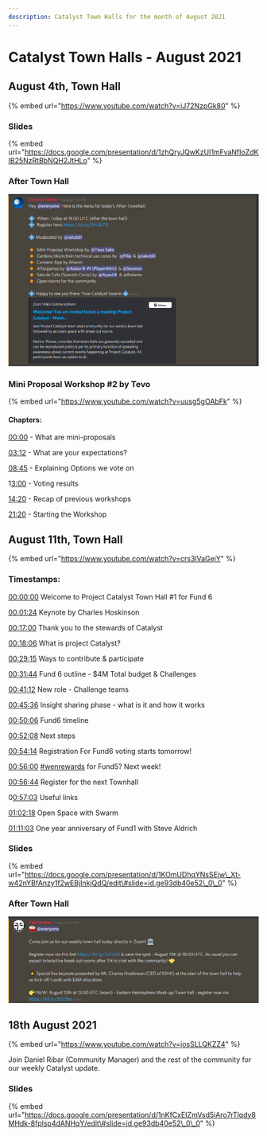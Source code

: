 ```yaml
---
description: Catalyst Town Halls for the month of August 2021
---
```


# Catalyst Town Halls - August 2021

## August 4th, Town Hall

{% embed url="https://www.youtube.com/watch?v=iJ72NzpGk80" %}

### Slides

{% embed url="https://docs.google.com/presentation/d/1zhQryJQwKzUI1mFvaNfIoZdKIB25NzRtBbNQH2JtHLo" %}

### After Town Hall

![After Town Hall Discord Announcement](../.gitbook/assets/2021-08-04-1-.png)

### Mini Proposal Workshop \#2 by Tevo

{% embed url="https://www.youtube.com/watch?v=uusg5gOAbFk" %}

####  Chapters:

[00:00](https://www.youtube.com/watch?v=uusg5gOAbFk&t=0s) - What are mini-proposals

[03:12](https://www.youtube.com/watch?v=uusg5gOAbFk&t=192s) - What are your expectations?

[08:45](https://www.youtube.com/watch?v=uusg5gOAbFk&t=525s) - Explaining Options we vote on

1[3:00](https://www.youtube.com/watch?v=uusg5gOAbFk&t=780s) - Voting results

[14:20](https://www.youtube.com/watch?v=uusg5gOAbFk&t=860s) - Recap of previous workshops

 [21:20](https://www.youtube.com/watch?v=uusg5gOAbFk&t=1280s) - Starting the Workshop

## August 11th, Town Hall

{% embed url="https://www.youtube.com/watch?v=crs3lVaGejY" %}

###  Timestamps:

[00:00:00](https://www.youtube.com/watch?v=crs3lVaGejY&t=0s) Welcome to Project Catalyst Town Hall \#1 for Fund 6

[00:01:24](https://www.youtube.com/watch?v=crs3lVaGejY&t=84s) Keynote by Charles Hoskinson

[00:17:00](https://www.youtube.com/watch?v=crs3lVaGejY&t=1020s) Thank you to the stewards of Catalyst

[00:18:06](https://www.youtube.com/watch?v=crs3lVaGejY&t=1086s) What is project Catalyst?

[00:29:15](https://www.youtube.com/watch?v=crs3lVaGejY&t=1755s) Ways to contribute & participate

[00:31:44](https://www.youtube.com/watch?v=crs3lVaGejY&t=1904s) Fund 6 outline - $4M Total budget & Challenges

[00:41:12](https://www.youtube.com/watch?v=crs3lVaGejY&t=2472s) New role - Challenge teams

[00:45:36](https://www.youtube.com/watch?v=crs3lVaGejY&t=2736s) Insight sharing phase - what is it and how it works

[00:50:06](https://www.youtube.com/watch?v=crs3lVaGejY&t=3006s) Fund6 timeline

[00:52:08](https://www.youtube.com/watch?v=crs3lVaGejY&t=3128s) Next steps

[00:54:14](https://www.youtube.com/watch?v=crs3lVaGejY&t=3254s) Registration For Fund6 voting starts tomorrow!

[00:56:00](https://www.youtube.com/watch?v=crs3lVaGejY&t=3360s) [\#wenrewards](https://www.youtube.com/hashtag/wenrewards) for Fund5? Next week!

[00:56:44](https://www.youtube.com/watch?v=crs3lVaGejY&t=3404s) Register for the next Townhall 

0[0:57:03](https://www.youtube.com/watch?v=crs3lVaGejY&t=3423s) Useful links

[01:02:18](https://www.youtube.com/watch?v=crs3lVaGejY&t=3738s) Open Space with Swarm 

[01:11:03](https://www.youtube.com/watch?v=crs3lVaGejY&t=4263s) One year anniversary of Fund1 with Steve Aldrich

### Slides

{% embed url="https://docs.google.com/presentation/d/1KOmUDhqYNsSEjw\_Xt-w42nYBfAnzy1f2wEBjInkjQdQ/edit\#slide=id.ge93db40e52\_0\_0" %}

### After Town Hall

![Come join us for our weekly town hall today directly in Zoom!](../.gitbook/assets/2021-08-11-2-.png)

## 18th August 2021

{% embed url="https://www.youtube.com/watch?v=josSLLQKZZ4" %}

Join Daniel Ribar \(Community Manager\) and the rest of the community for our weekly Catalyst update.

### Slides

{% embed url="https://docs.google.com/presentation/d/1nKfCxEIZmVsd5iAro7rTlqdy8MHdk-8fplsp4dANHqY/edit\#slide=id.ge93db40e52\_0\_0" %}























